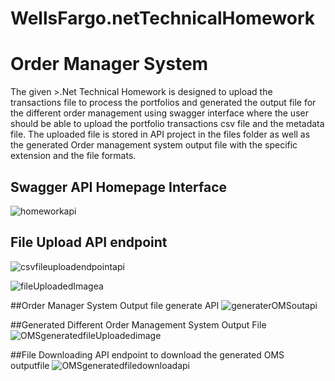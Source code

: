 # WellsFargo.netTechnicalHomework
  

# Order Manager System

The given >.Net Technical Homework is designed to upload the transactions file to process the portfolios and generated the output file for the different order management using swagger interface where the user should be able to upload the portfolio transactions csv file and the metadata file. The uploaded file is stored in API project in the files folder as well as the generated Order management system output file with the specific extension and the file formats.
 
## Swagger API Homepage Interface
![homeworkapi](https://user-images.githubusercontent.com/26826769/221406599-4637c3d2-5b5d-44d0-b2b0-dc4f1c695992.PNG)

## File Upload API endpoint
![csvfileuploadendpointapi](https://user-images.githubusercontent.com/26826769/221406751-51eae54f-0513-473d-bb7d-56c5ae61187d.PNG)

![fileUploadedImagea](https://user-images.githubusercontent.com/26826769/221406760-2fd1a31e-4bb5-42e9-89aa-db1b0c2bca94.PNG)

##Order Manager System Output file generate API
![generaterOMSoutapi](https://user-images.githubusercontent.com/26826769/221406771-45378762-5e78-45f8-b505-f1ca191dc7e2.PNG)

##Generated Different Order Management System  Output File
![OMSgeneratedfileUploadedimage](https://user-images.githubusercontent.com/26826769/221406779-c0e53802-98a6-43d7-8e0f-60fa65c41dea.PNG)

##File Downloading API endpoint to download the generated OMS outputfile
![OMSgeneratedfiledownloadapi](https://user-images.githubusercontent.com/26826769/221406784-2dec0102-f89d-4275-8c84-a1f32278aecc.PNG)
